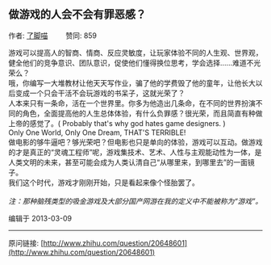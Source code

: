 ## 做游戏的人会不会有罪恶感？

作者: [了脚喵](http://www.zhihu.com/people/felixpan)&nbsp;&nbsp;&nbsp;&nbsp;&nbsp;&nbsp;&nbsp;&nbsp; 赞同: 859


游戏可以提高人的智商、情商、反应灵敏度，让玩家体验不同的人生观、世界观，健全他们的竞争意识、团队意识，促使他们懂得换位思考，学会选择……难道不光荣么？<br>哦，你编写一大堆教材让他天天写作业，骗了他的学费毁了他的童年，让他长大以后变成一个只会干活不会玩游戏的书呆子，这就光荣了？<br>人本来只有一条命，活在一个世界里。你多为他造出几条命，在不同的世界扮演不同的角色，全面提高他的人生总体体验，有什么负罪感？很光荣，而且简直有种做上帝的感觉了。( Probably that's why god hates game designers. ) <br>Only One World, Only One Dream, THAT'S TERRIBLE! <br>做电影的够牛逼吧？够光荣吧？但电影也只是单向的体验，游戏可以互动。做游戏的才是真正的“灵魂工程师”呢，游戏集技术、艺术、人性与主观能动性为一体，是人类文明的未来，甚至可能会成为人类认清自己“从哪里来，到哪里去”的一面镜子。<br>我们这个时代，游戏才刚刚开始，只是看起来像个怪胎罢了。<br><br><i>注：那种脑残类型的吸金游戏及大部分国产网游在我的定义中不能被称为“游戏”。</i>



编辑于 2013-03-09



---
原问链接: [http://www.zhihu.com/question/20648601](http://www.zhihu.com/question/20648601)